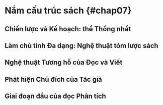 
# Nắm cấu trúc sách {#chap07}

## Chiến lược và Kế hoạch: thể Thống nhất 

## Làm chủ tính Đa dạng: Nghệ thuật tóm lược sách

## Nghệ thuật Tương hỗ của Đọc và Viết

## Phát hiện Chủ đích của Tác giả

## Giai đoạn đầu của đọc Phân tích

